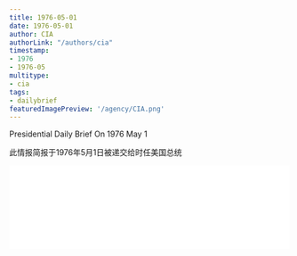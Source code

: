 ```yaml
---
title: 1976-05-01
date: 1976-05-01
author: CIA 
authorLink: "/authors/cia"
timestamp: 
- 1976
- 1976-05
multitype: 
- cia
tags: 
- dailybrief
featuredImagePreview: '/agency/CIA.png'
---
```



Presidential Daily Brief On 1976 May 1

此情报简报于1976年5月1日被递交给时任美国总统

<!--more-->





<div id="over" style="width:100%; overflow:hidden"> <iframe id="sFrame" name="sFrame" frameborder="no" border="0"  allowfullscreen marginwidth="0" scrolling="no" src = " /CIA/1976-05-01.html "  style = " position:absulute; width: 806px; top: 300;" > </iframe> </div>